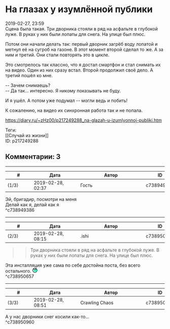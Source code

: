 На глазах у изумлённой публики
==============================

  
2019-02-27, 23:59  
 Сцена была такая. Три дворника стояли в ряд на асфальте в глубокой луже. В руках у них были лопаты для снега. На улице был плюс.   
   
 Потом они начали делать так: первый дворник загрёб воду лопатой и метнул её на сугроб на газоне. В этот момент второй сделал то же. А за ним и третий. Они стали повторять это в цикле.   
   
 Это смотрелось так классно, что я достал смартфон и стал снимать их на видео. Один из них сразу встал. Второй продолжил своё дело. А третий пошёл ко мне.   
   
 -- Зачем снимаешь?   
 -- Да так... интересно. Я никому показывать не буду.   
   
 И я ушёл. А потом уже подумал -- могли ведь и побить!   
   
 К сожалению, на видео их синхронная работа так и не попала.   
  
<https://diary.ru/~zHz00/p217249288_na-glazah-u-izumlyonnoj-publiki.htm>  
  
Теги:  
[[Случай из жизни]]  
ID: p217249288  


Комментарии: 3
--------------

  


---



|         #         |              Дата              |                     Автор                     |           ID           |
| --- | --- | --- | --- |
| (1/3) | 2019-02-28, 02:37 | Гость | c738949386 |

  
 Эй, бригадир, посмотри на меня   
 Делай как я, делай как я   
 ^c738949386

---



|         #         |              Дата              |                     Автор                     |           ID           |
| --- | --- | --- | --- |
| (2/3) | 2019-02-28, 08:15 | .ishi | c738950657 |

  
 >> Три дворника стояли в ряд на асфальте в глубокой луже. В руках у них были лопаты для снега. На улице был плюс.   
   
 Эта инсталляция уже сама по себе достойна поста, без всего остального. ![:lol:](pics/1135.gif)   
 ^c738950657

---



|         #         |              Дата              |                     Автор                     |           ID           |
| --- | --- | --- | --- |
| (3/3) | 2019-02-28, 08:51 | Crawling Chaos | c738950960 |

  
 А у нас дворники снег косили как-то...   
 ^c738950960